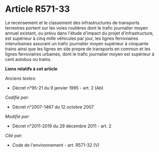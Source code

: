 # Article R571-33

Le recensement et le classement des infrastructures de transports terrestres portent sur les voies routières dont le trafic
journalier moyen annuel existant, ou prévu dans l'étude d'impact du projet d'infrastructure, est supérieur à cinq mille
véhicules par jour, les lignes ferroviaires interurbaines assurant un trafic journalier moyen supérieur à cinquante trains
ainsi que les lignes en site propre de transports en commun et les lignes ferroviaires urbaines, dont le trafic journalier
moyen est supérieur à cent autobus ou trains.

**Liens relatifs à cet article**

_Anciens textes_:

  - Décret n°95-21 du 9 janvier 1995 - art. 2 (Ab)

_Codifié par_:

  - Décret n°2007-1467 du 12 octobre 2007

_Modifié par_:

  - Décret n°2011-2019 du 29 décembre 2011 - art. 2

_Cité par_:

  - Code de l'environnement - art. R571-32 (V)

